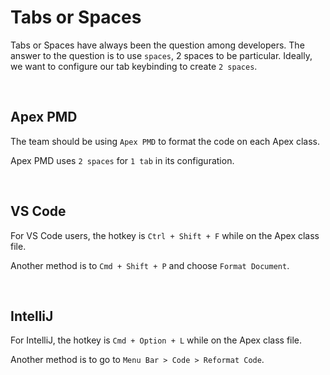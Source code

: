 # Tabs or Spaces
Tabs or Spaces have always been the question among developers. The answer to the question is to use `spaces`, 2 spaces to be particular. Ideally, we want to configure our tab keybinding to create `2 spaces`.

<br>

## Apex PMD
The team should be using `Apex PMD` to format the code on each Apex class.

Apex PMD uses `2 spaces` for `1 tab` in its configuration.

<br>

## VS Code

For VS Code users, the hotkey is `Ctrl + Shift + F` while on the Apex class file.

Another method is to `Cmd + Shift + P` and choose `Format Document`.

<br>

## IntelliJ

For IntelliJ, the hotkey is `Cmd + Option + L` while on the Apex class file.

Another method is to go to `Menu Bar > Code > Reformat Code`.